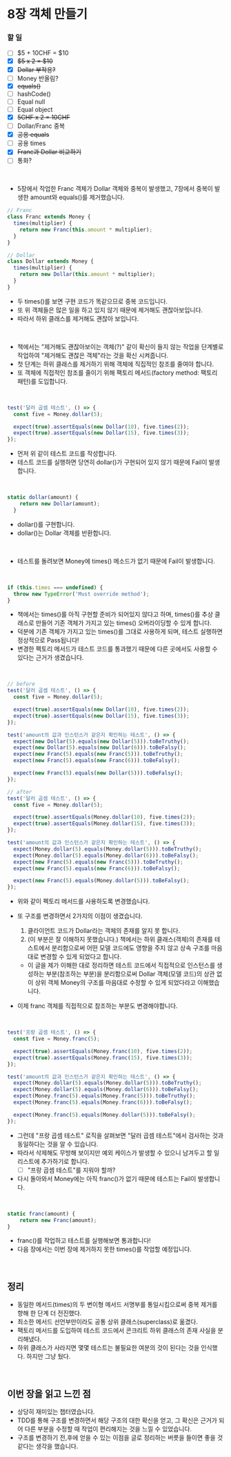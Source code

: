 # 8장 객체 만들기

### 할 일
- [ ] $5 + 10CHF = $10
- [x] ~~$5 x 2 = $10~~
- [x] ~~Dollar 부작용?~~
- [ ] Money 반올림?
- [x] ~~equals()~~
- [ ] hashCode()
- [ ] Equal null
- [ ] Equal object
- [x] ~~5CHF x 2 = 10CHF~~
- [ ] Dollar/Franc 중복
- [x] ~~공용 equals~~
- [ ] 공용 times
- [x] ~~Franc과 Dollar 비교하기~~
- [ ] 통화?

<br>

- 5장에서 작업한 Franc 객체가 Dollar 객체와 중복이 발생했고, 7장에서 중복이 발생한 amount와 equals()를 제거했습니다.

```javascript
// Franc
class Franc extends Money {
  times(multiplier) {
    return new Franc(this.amount * multiplier);
  }
}

// Dollar
class Dollar extends Money {
  times(multiplier) {
    return new Dollar(this.amount * multiplier);
  }
}
```

- 두 times()를 보면 구현 코드가 똑같으므로 중복 코드입니다.
- 또 위 객체들은 많은 일을 하고 있지 않기 때문에 제거해도 괜찮아보입니다.
- 따라서 하위 클래스를 제거해도 괜찮아 보입니다.

<br>

- 책에서는 "제거해도 괜찮아보이는 객체(?)" 같이 확신이 들지 않는 작업을 단계별로 작업하여 "제거해도 괜찮은 객체"라는 것을 확신 시켜줍니다.
- 첫 단계는 하위 클래스를 제거하기 위해 객체에 직집적인 참조를 줄여야 합니다.
- 또 객체에 직접적인 참조를 줄이기 위해 팩토리 메서드(factory method: 팩토리 패턴)를 도입합니다.

<br>

```javascript
test('달러 곱셈 테스트', () => {
  const five = Money.dollar(5);

  expect(true).assertEquals(new Dollar(10), five.times(2));
  expect(true).assertEquals(new Dollar(15), five.times(3));
});
```

- 먼저 위 같이 테스트 코드를 작성합니다.
- 테스트 코드를 실행하면 당연히 dollar()가 구현되어 있지 않기 때문에 Fail이 발생합니다.

<br>

```javascript
static dollar(amount) {
    return new Dollar(amount);
  }
```

- dollar()를 구현합니다.
- dollar()는 Dollar 객체를 반환합니다.

<br>

- 테스트를 돌려보면 Money에 times() 메소드가 없기 때문에 Fail이 발생합니다.

<br>

```javascript
if (this.times === undefined) {
  throw new TypeError('Must override method');
}
```

- 책에서는 times()를 아직 구현할 준비가 되어있지 않다고 하며, times()를 추상 클래스로 만들어 기존 객체가 가지고 있는 times() 오버라이딩할 수 있게 합니다.
- 덕분에 기존 객체가 가지고 있는 times()를 그대로 사용하게 되며, 테스트 실행하면 정상적으로 Pass됩니다!
- 변경한 펙토리 메서드가 테스트 코드를 통과했기 때문에 다른 곳에서도 사용할 수 있다는 근거가 생겼습니다.

<br>

```javascript
// before
test('달러 곱셈 테스트', () => {
  const five = Money.dollar(5);

  expect(true).assertEquals(new Dollar(10), five.times(2));
  expect(true).assertEquals(new Dollar(15), five.times(3));
});

test('amount의 값과 인스턴스가 같은지 확인하는 테스트', () => {
  expect(new Dollar(5).equals(new Dollar(5))).toBeTruthy();
  expect(new Dollar(5).equals(new Dollar(6))).toBeFalsy();
  expect(new Franc(5).equals(new Franc(5))).toBeTruthy();
  expect(new Franc(5).equals(new Franc(6))).toBeFalsy();

  expect(new Franc(5).equals(new Dollar(5))).toBeFalsy();
});

// after
test('달러 곱셈 테스트', () => {
  const five = Money.dollar(5);

  expect(true).assertEquals(Money.dollar(10), five.times(2));
  expect(true).assertEquals(Money.dollar(15), five.times(3));
});

test('amount의 값과 인스턴스가 같은지 확인하는 테스트', () => {
  expect(Money.dollar(5).equals(Money.dollar(5))).toBeTruthy();
  expect(Money.dollar(5).equals(Money.dollar(6))).toBeFalsy();
  expect(new Franc(5).equals(new Franc(5))).toBeTruthy();
  expect(new Franc(5).equals(new Franc(6))).toBeFalsy();

  expect(new Franc(5).equals(Money.dollar(5))).toBeFalsy();
});
```

- 위와 같이 펙토리 메서드를 사용하도록 변경했습니다.
- 또 구조를 변경하면서 2가지의 이점이 생겼습니다.

  1. 클라이언트 코드가 Dollar라는 객체의 존재를 알지 못 합니다.
  2. (이 부분은 잘 이해하지 못했습니다.) 책에서는 하위 클래스(객체)의 존재를 테스트에서 분리함으로써 어떤 모델 코드에도 영향을 주지 않고 상속 구조를 마음대로 변경할 수 있게 되었다고 합니다.

  - 이 글을 제가 이해한 대로 정리하면 테스트 코드에서 직접적으로 인스턴스를 생성하는 부분(참조하는 부분)을 분리함으로써 Dollar 객체(모델 코드)의 상관 없이 상위 객체 Money의 구조를 마음대로 수정할 수 있게 되었다라고 이해했습니다.

- 이제 franc 객체를 직접적으로 참조하는 부분도 변경해야합니다.

<br>

```javascript
test('프랑 곱셈 테스트', () => {
  const five = Money.franc(5);

  expect(true).assertEquals(Money.franc(10), five.times(2));
  expect(true).assertEquals(Money.franc(15), five.times(3));
});

test('amount의 값과 인스턴스가 같은지 확인하는 테스트', () => {
  expect(Money.dollar(5).equals(Money.dollar(5))).toBeTruthy();
  expect(Money.dollar(5).equals(Money.dollar(6))).toBeFalsy();
  expect(Money.franc(5).equals(Money.franc(5))).toBeTruthy();
  expect(Money.franc(5).equals(Money.franc(6))).toBeFalsy();

  expect(Money.franc(5).equals(Money.dollar(5))).toBeFalsy();
});
```

- 그런데 "프랑 곱셈 테스트" 로직을 살펴보면 "달러 곱셈 테스트"에서 검사하는 것과 동일하다는 것을 알 수 있습니다.
- 따라서 삭제해도 무방해 보이지만 예외 케이스가 발생할 수 있으니 남겨두고 할 일 리스트에 추가하기로 합니다.
  - [ ] "프랑 곱셈 테스트"를 지워야 할까?

- 다시 돌아와서 Money에는 아직 franc()가 없기 때문에 테스트는 Fail이 발생합니다.

<br>

```javascript
static franc(amount) {
    return new Franc(amount);
}
```

- franc()를 작업하고 테스트를 실행해보면 통과합니다!
- 다음 장에서는 이번 장에 제거하지 못한 times()를 작업할 예정입니다.

<br>

## 정리

- 동일한 메서드(times)의 두 변이형 메서드 서명부를 통일시킴으로써 중복 제거를 향해 한 단계 더 전진했다.
- 최소한 메서드 선언부만이라도 공통 상위 클래스(superclass)로 옮겼다.
- 팩토리 메서드를 도입하여 테스트 코드에서 콘크리트 하위 클래스의 존재 사실을 분리해냈다.
- 하위 클래스가 사라지면 몇몇 테스트는 불필요한 여분의 것이 된다는 것을 인식했다. 하지만 그냥 뒀다.

<br>

## 이번 장을 읽고 느낀 점

- 상당히 재미있는 챕터였습니다.
- TDD를 통해 구조를 변경하면서 해당 구조의 대한 확신을 얻고, 그 확신은 근거가 되어 다른 부분을 수정할 때 작업이 편리해지는 것을 느낄 수 있었습니다.
- 구조를 변경하기 전,후에 얻을 수 있는 이점을 글로 정리하는 버릇을 들이면 좋을 것 같다는 생각을 했습니다.
